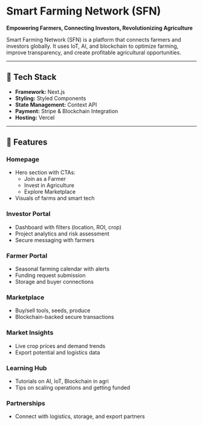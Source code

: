 # Smart Farming Network (SFN)

**Empowering Farmers, Connecting Investors, Revolutionizing Agriculture**

Smart Farming Network (SFN) is a platform that connects farmers and investors globally. It uses IoT, AI, and blockchain to optimize farming, improve transparency, and create profitable agricultural opportunities.

---

## 🚀 Tech Stack

- **Framework:** Next.js
- **Styling:**  Styled Components
- **State Management:** Context API
- **Payment:** Stripe & Blockchain Integration
- **Hosting:** Vercel

---

## 📁 Features

### Homepage
- Hero section with CTAs:  
  - Join as a Farmer  
  - Invest in Agriculture  
  - Explore Marketplace
- Visuals of farms and smart tech

### Investor Portal
- Dashboard with filters (location, ROI, crop)
- Project analytics and risk assessment
- Secure messaging with farmers

### Farmer Portal
- Seasonal farming calendar with alerts
- Funding request submission
- Storage and buyer connections

### Marketplace
- Buy/sell tools, seeds, produce
- Blockchain-backed secure transactions

### Market Insights
- Live crop prices and demand trends
- Export potential and logistics data

### Learning Hub
- Tutorials on AI, IoT, Blockchain in agri
- Tips on scaling operations and getting funded

### Partnerships
- Connect with logistics, storage, and export partners
